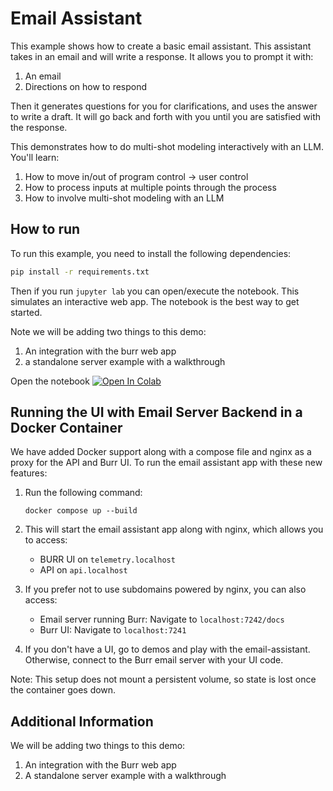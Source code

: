 <!--
     Licensed to the Apache Software Foundation (ASF) under one
     or more contributor license agreements.  See the NOTICE file
     distributed with this work for additional information
     regarding copyright ownership.  The ASF licenses this file
     to you under the Apache License, Version 2.0 (the
     "License"); you may not use this file except in compliance
     with the License.  You may obtain a copy of the License at

       http://www.apache.org/licenses/LICENSE-2.0

     Unless required by applicable law or agreed to in writing,
     software distributed under the License is distributed on an
     "AS IS" BASIS, WITHOUT WARRANTIES OR CONDITIONS OF ANY
     KIND, either express or implied.  See the License for the
     specific language governing permissions and limitations
     under the License.
-->

# Email Assistant

This example shows how to create a basic email assistant. This assistant
takes in an email and will write a response. It allows you to prompt it with:
1. An email
2. Directions on how to respond

Then it generates questions for you for clarifications, and uses the answer to write a draft.
It will go back and forth with you until you are satisfied with the response.

This demonstrates how to do multi-shot modeling interactively with an LLM. You'll learn:

1. How to move in/out of program control -> user control
2. How to process inputs at multiple points through the process
3. How to involve multi-shot modeling with an LLM

## How to run

To run this example, you need to install the following dependencies:

```bash
pip install -r requirements.txt
```

Then if you run `jupyter lab` you can open/execute the notebook.
This simulates an interactive web app. The notebook is the best way to get started.

Note we will be adding two things to this demo:
1. An integration with the burr web app
2. a standalone server example with a walkthrough

Open the notebook <a target="_blank" href="https://colab.research.google.com/github/dagworks-inc/burr/blob/main/examples/email-assistant/notebook.ipynb">
  <img src="https://colab.research.google.com/assets/colab-badge.svg" alt="Open In Colab"/>
</a>

## Running the UI with Email Server Backend in a Docker Container

We have added Docker support along with a compose file and nginx as a proxy for the API and Burr UI. To run the email assistant app with these new features:

1. Run the following command:
   ```
   docker compose up --build
   ```

2. This will start the email assistant app along with nginx, which allows you to access:
   - BURR UI on `telemetry.localhost`
   - API on `api.localhost`

3. If you prefer not to use subdomains powered by nginx, you can also access:
   - Email server running Burr: Navigate to `localhost:7242/docs`
   - Burr UI: Navigate to `localhost:7241`

4. If you don't have a UI, go to demos and play with the email-assistant. Otherwise, connect to the Burr email server with your UI code.

Note: This setup does not mount a persistent volume, so state is lost once the container goes down.

## Additional Information

We will be adding two things to this demo:
1. An integration with the Burr web app
2. A standalone server example with a walkthrough
